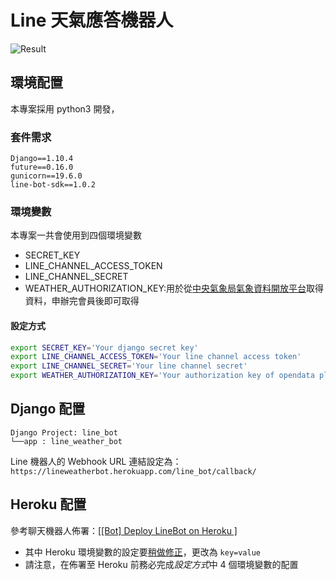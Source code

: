 # Line 天氣應答機器人
![Result](http://i.imgur.com/OEYUfCZ.jpg?1)
## 環境配置

本專案採用 python3 開發，

### 套件需求

```
Django==1.10.4
future==0.16.0
gunicorn==19.6.0
line-bot-sdk==1.0.2
```

### 環境變數

本專案一共會使用到四個環境變數

* SECRET_KEY
* LINE_CHANNEL_ACCESS_TOKEN
* LINE_CHANNEL_SECRET
* WEATHER_AUTHORIZATION_KEY:用於從[中央氣象局氣象資料開放平台](http://opendata.cwb.gov.tw/usages)取得資料，申辦完會員後即可取得

#### 設定方式
```sh
export SECRET_KEY='Your django secret key'
export LINE_CHANNEL_ACCESS_TOKEN='Your line channel access token'
export LINE_CHANNEL_SECRET='Your line channel secret'
export WEATHER_AUTHORIZATION_KEY='Your authorization key of opendata platform'
```
## Django 配置

```
Django Project: line_bot
└──app : line_weather_bot
```

Line 機器人的 Webhook URL 連結設定為：`https://lineweatherbot.herokuapp.com/line_bot/callback/`

## Heroku 配置

參考聊天機器人佈署：[\[[Bot] Deploy LineBot on Heroku \]](http://lee-w-blog.logdown.com/posts/1148021-deploy-linebot-on-heroku)
* 其中 Heroku 環境變數的設定要[稍做修正](https://devcenter.heroku.com/articles/config-vars)，更改為 `key=value`
* 請注意，在佈署至 Heroku 前務必完成*設定方式*中 4 個環境變數的配置
